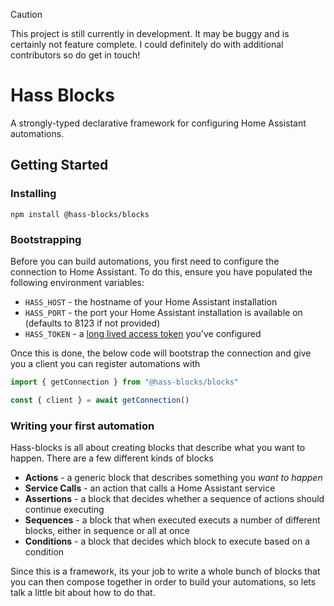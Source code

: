 > [!CAUTION]
> This project is still currently in development. It may be buggy and is certainly not feature complete. I could definitely do with additional contributors so do get in touch!

# Hass Blocks

A strongly-typed declarative framework for configuring Home Assistant automations.

## Getting Started

### Installing

`npm install @hass-blocks/blocks`

### Bootstrapping

Before you can build automations, you first need to configure the connection to Home Assistant. To do this, ensure you have populated the following environment variables:

- `HASS_HOST` - the hostname of your Home Assistant installation
- `HASS_PORT` - the port your Home Assistant installation is available on (defaults to 8123 if not provided)
- `HASS_TOKEN` - a [long lived access token](https://developers.home-assistant.io/docs/auth_api/#long-lived-access-token) you've configured

Once this is done, the below code will bootstrap the connection and give you a client you can register automations with

```TypeScript
import { getConnection } from "@hass-blocks/blocks"

const { client } = await getConnection()
```

### Writing your first automation

Hass-blocks is all about creating blocks that describe what you want to happen. There are a few different kinds of blocks 

- **Actions** - a generic block that describes something you *want to happen*
- **Service Calls** - an action that calls a Home Assistant service
- **Assertions** - a block that decides whether a sequence of actions should continue executing
- **Sequences** - a block that when executed executs a number of different blocks, either in sequence or all at once
- **Conditions** - a block that decides which block to execute based on a condition

Since this is a framework, its your job to write a whole bunch of blocks that you can then compose together in order to build your automations, so lets talk a little bit about how to do that.


